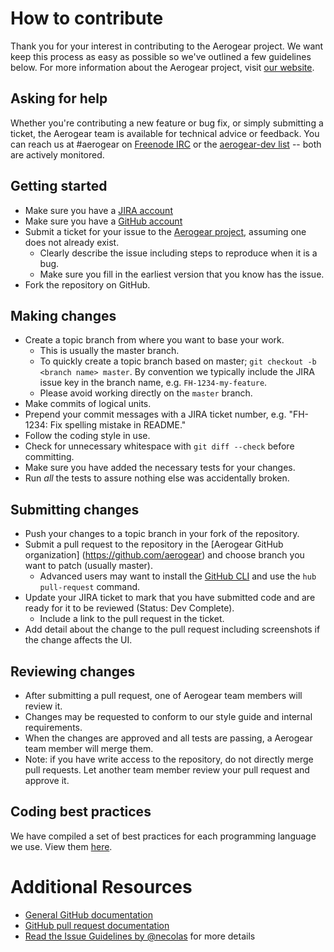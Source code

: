 # How to contribute

Thank you for your interest in contributing to the Aerogear project. We want
keep this process as easy as possible so we've outlined a few guidelines below. 
For more information about the Aerogear project, visit 
[our website](http://aerogear.org/).

## Asking for help

Whether you're contributing a new feature or bug fix, or simply submitting a
ticket, the Aerogear team is available for technical advice or feedback. 
You can reach us at #aerogear on [Freenode IRC](https://freenode.net/) or the 
[aerogear-dev list](http://lists.jboss.org/pipermail/aerogear-dev/)
-- both are actively monitored.

## Getting started

* Make sure you have a [JIRA account](https://issues.jboss.org)
* Make sure you have a [GitHub account](https://github.com/signup/free)
* Submit a ticket for your issue to the 
[Aerogear project](https://issues.jboss.org/projects/FH/), assuming one does 
not already exist.
  * Clearly describe the issue including steps to reproduce when it is a bug.
  * Make sure you fill in the earliest version that you know has the issue.
* Fork the repository on GitHub.

## Making changes

* Create a topic branch from where you want to base your work.
  * This is usually the master branch.
  * To quickly create a topic branch based on master; `git checkout -b
    <branch name> master`. By convention we typically include the JIRA issue 
    key in the branch name, e.g. `FH-1234-my-feature`.
  * Please avoid working directly on the `master` branch.
* Make commits of logical units.
* Prepend your commit messages with a JIRA ticket number, e.g. "FH-1234: Fix
  spelling mistake in README."
* Follow the coding style in use.
* Check for unnecessary whitespace with `git diff --check` before committing.
* Make sure you have added the necessary tests for your changes.
* Run _all_ the tests to assure nothing else was accidentally broken.

## Submitting changes

* Push your changes to a topic branch in your fork of the repository.
* Submit a pull request to the repository in the [Aerogear GitHub organization]
  (https://github.com/aerogear) and choose branch you want to patch 
  (usually master). 
  * Advanced users may want to install the [GitHub CLI](https://hub.github.com/) 
    and use the `hub pull-request` command.
* Update your JIRA ticket to mark that you have submitted code and are ready 
for it to be reviewed (Status: Dev Complete).
  * Include a link to the pull request in the ticket.
* Add detail about the change to the pull request including screenshots 
  if the change affects the UI.

## Reviewing changes

* After submitting a pull request, one of Aerogear team members will review it.
* Changes may be requested to conform to our style guide and internal 
  requirements.
* When the changes are approved and all tests are passing, a Aerogear team
  member will merge them.
* Note: if you have write access to the repository, do not directly merge pull 
  requests. Let another team member review your pull request and approve it.

## Coding best practices

We have compiled a set of best practices for each programming
language we use. View them [here](https://github.com/fheng/best_practice).

# Additional Resources

* [General GitHub documentation](http://help.github.com/)
* [GitHub pull request documentation](https://help.github.com/articles/about-pull-requests/)
* [Read the Issue Guidelines by @necolas](https://github.com/necolas/issue-guidelines/blob/master/CONTRIBUTING.md) for more details